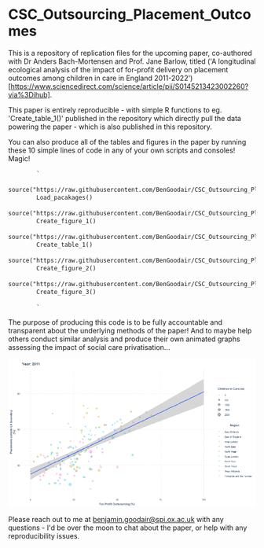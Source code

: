 # CSC_Outsourcing_Placement_Outcomes
This is a repository of replication files for the upcoming paper, co-authored with Dr Anders Bach-Mortensen and Prof. Jane Barlow, titled ('A longitudinal ecological analysis of the impact of for-profit delivery on placement outcomes among children in care in England 2011-2022')[https://www.sciencedirect.com/science/article/pii/S0145213423002260?via%3Dihub].

This paper is entirely reproducible - with simple R functions to eg. 'Create_table_1()' published in the repository which directly pull the data powering the paper - which is also published in this repository.

You can also produce all of the tables and figures in the paper by running these 10 simple lines of code in any of your own scripts and consoles! Magic!


            `
            source("https://raw.githubusercontent.com/BenGoodair/CSC_Outsourcing_Placement_Outcomes/main/Code/Placements_load_libraries.R")
            Load_pacakages()
            source("https://raw.githubusercontent.com/BenGoodair/CSC_Outsourcing_Placement_Outcomes/main/Code/Placements_figure_1.R")
            Create_figure_1()
            source("https://raw.githubusercontent.com/BenGoodair/CSC_Outsourcing_Placement_Outcomes/main/Code/Placements_table_1.R")
            Create_table_1()
            source("https://raw.githubusercontent.com/BenGoodair/CSC_Outsourcing_Placement_Outcomes/main/Code/Placements_figure_2.R")
            Create_figure_2()
            source("https://raw.githubusercontent.com/BenGoodair/CSC_Outsourcing_Placement_Outcomes/main/Code/Placements_figure_3.R")
            Create_figure_3()

            `
The purpose of producing this code is to be fully accountable and transparent about the underlying methods of the paper! And to maybe help others conduct similar analysis and produce their own animated graphs assessing the impact of social care privatisation...

<p align="center">
  <img src="https://github.com/BenGoodair/CSC_Outsourcing_Placement_Outcomes/blob/main/Animated_figure/plot_gif_placements_final.gif" alt="animated" />
</p>

Please reach out to me at benjamin.goodair@spi.ox.ac.uk with any questions - I'd be over the moon to chat about the paper, or help with any reproducibility issues.

